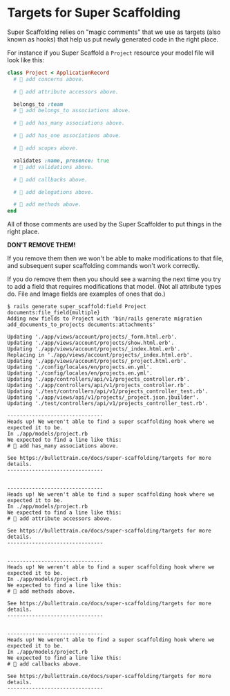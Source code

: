 # Targets for Super Scaffolding

Super Scaffolding relies on "magic comments" that we use as targets (also known as hooks)
that help us put newly generated code in the right place.

For instance if you Super Scaffold a `Project` resource your model file will look like this:

```ruby
class Project < ApplicationRecord
  # 🚅 add concerns above.

  # 🚅 add attribute accessors above.

  belongs_to :team
  # 🚅 add belongs_to associations above.

  # 🚅 add has_many associations above.

  # 🚅 add has_one associations above.

  # 🚅 add scopes above.

  validates :name, presence: true
  # 🚅 add validations above.

  # 🚅 add callbacks above.

  # 🚅 add delegations above.

  # 🚅 add methods above.
end
```

All of those comments are used by the Super Scaffolder to put things in the right place.

**DON'T REMOVE THEM!**

If you remove them then we won't be able to make modifications to that file, and subsequent
super scaffolding commands won't work correctly.

If you do remove them then you should see a warning the next time you try to add a field
that requires modifications that model. (Not all attribute types do. File and Image fields
are examples of ones that do.)

```
$ rails generate super_scaffold:field Project documents:file_field{multiple}
Adding new fields to Project with 'bin/rails generate migration add_documents_to_projects documents:attachments'

Updating './app/views/account/projects/_form.html.erb'.
Updating './app/views/account/projects/show.html.erb'.
Updating './app/views/account/projects/_index.html.erb'.
Replacing in './app/views/account/projects/_index.html.erb'.
Updating './app/views/account/projects/_project.html.erb'.
Updating './config/locales/en/projects.en.yml'.
Updating './config/locales/en/projects.en.yml'.
Updating './app/controllers/api/v1/projects_controller.rb'.
Updating './app/controllers/api/v1/projects_controller.rb'.
Updating './test/controllers/api/v1/projects_controller_test.rb'.
Updating './app/views/api/v1/projects/_project.json.jbuilder'.
Updating './test/controllers/api/v1/projects_controller_test.rb'.

-------------------------------
Heads up! We weren't able to find a super scaffolding hook where we expected it to be.
In ./app/models/project.rb
We expected to find a line like this:
# 🚅 add has_many associations above.

See https://bullettrain.co/docs/super-scaffolding/targets for more details.
-------------------------------


-------------------------------
Heads up! We weren't able to find a super scaffolding hook where we expected it to be.
In ./app/models/project.rb
We expected to find a line like this:
# 🚅 add attribute accessors above.

See https://bullettrain.co/docs/super-scaffolding/targets for more details.
-------------------------------


-------------------------------
Heads up! We weren't able to find a super scaffolding hook where we expected it to be.
In ./app/models/project.rb
We expected to find a line like this:
# 🚅 add methods above.

See https://bullettrain.co/docs/super-scaffolding/targets for more details.
-------------------------------


-------------------------------
Heads up! We weren't able to find a super scaffolding hook where we expected it to be.
In ./app/models/project.rb
We expected to find a line like this:
# 🚅 add callbacks above.

See https://bullettrain.co/docs/super-scaffolding/targets for more details.
-------------------------------
```


